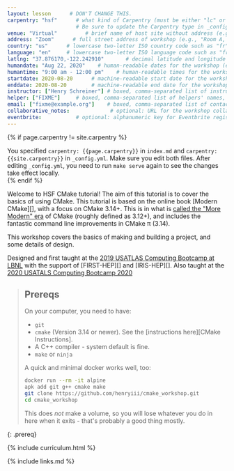 ```yaml
---
layout: lesson      # DON'T CHANGE THIS.
carpentry: "hsf"      # what kind of Carpentry (must be either "lc" or "dc" or "swc").
                      # Be sure to update the Carpentry type in _config.yml as well.
venue: "Virtual"         # brief name of host site without address (e.g., "Euphoric State University")
address: "Zoom"      # full street address of workshop (e.g., "Room A, 123 Forth Street, Blimingen, Euphoria")
country: "us"      # lowercase two-letter ISO country code such as "fr" (see https://en.wikipedia.org/wiki/ISO_3166-1#Current_codes)
language: "en"     # lowercase two-letter ISO language code such as "fr" (see https://en.wikipedia.org/wiki/List_of_ISO_639-1_codes)
latlng: "37.876170,-122.242910"       # decimal latitude and longitude of workshop venue (e.g., "41.7901128,-87.6007318" - use https://www.latlong.net/)
humandate: "Aug 22, 2020"    # human-readable dates for the workshop (e.g., "Feb 17-18, 2020")
humantime: "9:00 am - 12:00 pm"    # human-readable times for the workshop (e.g., "9:00 am - 4:30 pm")
startdate: 2020-08-20      # machine-readable start date for the workshop in YYYY-MM-DD format like 2015-01-01
enddate: 2020-08-20        # machine-readable end date for the workshop in YYYY-MM-DD format like 2015-01-02
instructor: ["Henry Schreiner"] # boxed, comma-separated list of instructors' names as strings, like ["Kay McNulty", "Betty Jennings", "Betty Snyder"]
helper: ["FIXME"]     # boxed, comma-separated list of helpers' names, like ["Marlyn Wescoff", "Fran Bilas", "Ruth Lichterman"]
email: ["fixme@example.org"]    # boxed, comma-separated list of contact email addresses for the host, lead instructor, or whoever else is handling questions, like ["marlyn.wescoff@example.org", "fran.bilas@example.org", "ruth.lichterman@example.org"]
collaborative_notes:             # optional: URL for the workshop collaborative notes, e.g. an Etherpad or Google Docs document
eventbrite:           # optional: alphanumeric key for Eventbrite registration, e.g., "1234567890AB" (if Eventbrite is being used)
---
```



{% if page.carpentry != site.carpentry %}
<div class="alert alert-warning">
You specified <code>carpentry: {{page.carpentry}}</code> in <code>index.md</code> and
<code>carpentry: {{site.carpentry}}</code> in <code>_config.yml</code>. Make sure you edit both files. After editing <code>_config.yml</code>, you need to run <code>make serve</code> again to
see the changes take effect locally.
</div>
{% endif %}

Welcome to HSF CMake tutorial! The aim of this tutorial is to cover the basics of using CMake. This
tutorial is based on the online book [Modern CMake][], with a focus on CMake 3.14+. This is in what
is [called the "More Modern" era](https://github.com/Bagira80/More-Modern-CMake) of CMake (roughly
defined as 3.12+), and includes the fantastic command line improvements in CMake π (3.14).

This workshop covers the basics of making and building a project, and some details of design.

Designed and first taught at the [2019 USATLAS Computing Bootcamp at
LBNL](https://smeehan12.github.io/2019-08-19-usatlas-computing-bootcamp/) with the support of
[FIRST-HEP][] and [IRIS-HEP][]. Also taught at the [2020 USATALS Computing Bootcamp
2020](https://matthewfeickert.github.io/usatlas-computing-bootcamp-2020/)

> ## Prereqs
>
> On your computer, you need to have:
>
> * `git`
> * `cmake` (Version 3.14 or newer). See the [instructions here][CMake Instructions].
> * A C++ compiler - system default is fine.
> * `make` or `ninja`
>
> A quick and minimal docker works well, too:
>
> ```bash
> docker run --rm -it alpine
> apk add git g++ cmake make
> git clone https://github.com/henryiii/cmake_workshop.git
> cd cmake_workshop
> ```
>
>
> This does *not* make a volume, so you will lose whatever you do in here when it exits - that's probably a good thing mostly.
>
{: .prereq}

{% include curriculum.html %}

{% include links.md %}
